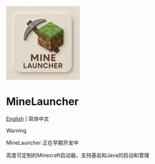 <img src="logo.jpg" width="200" height="200"/>

# MineLauncher

[English](Readme.md) | 简体中文

> [!WARNING] 
> MineLauncher 正在早期开发中

高度可定制的Minecraft启动器，支持基岩和Java的启动和管理
